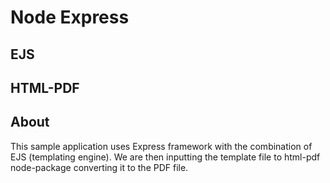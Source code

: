 # Node Express
## EJS
## HTML-PDF

## About
This sample application uses Express framework with the combination of EJS (templating engine).
We are then inputting the template file to html-pdf node-package converting it to the PDF file.



